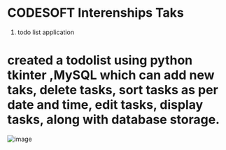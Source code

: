 # CODESOFT Interenships Taks 
1. todo list application
  # created a todolist using python tkinter ,MySQL which can add new taks, delete tasks, sort tasks as per date and time, edit tasks, display tasks, along with database storage.
  
  ![image](https://github.com/shelkeom230/CODESOFT/assets/104075298/78e9ed32-eb80-47b9-897d-b69c6dd247e1)
